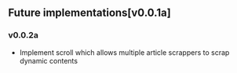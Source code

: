 ## Future implementations[v0.0.1a]

### v0.0.2a
- Implement scroll which allows multiple article scrappers to scrap dynamic contents
